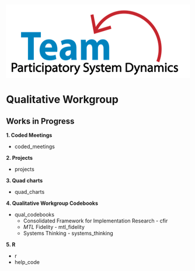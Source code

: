 <img src = "https://github.com/lzim/teampsd/blob/teampsd_style/teampsd_logo/team_psd_logo_sm.png"
     height = "200" width = "600">  

# Qualitative Workgroup

## Works in Progress

**1. Coded Meetings**
  
  - coded_meetings

**2. Projects**

- projects

**3. Quad charts**
  
  - quad_charts

**4. Qualitative Workgroup Codebooks**
- qual_codebooks
  + Consolidated Framework for Implementation Research  - cfir
  + *MTL* Fidelity - mtl_fidelity
  + Systems Thinking - systems_thinking
  
**5. R**
  
  - r
  - help_code

